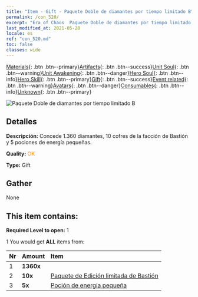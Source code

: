 ```yaml
---
title: "Item - Gift - Paquete Doble de diamantes por tiempo limitado B"
permalink: /con_520/
excerpt: "Era of Chaos  Paquete Doble de diamantes por tiempo limitado B"
last_modified_at: 2021-05-28
locale: es
ref: "con_520.md"
toc: false
classes: wide
---
```

 [Materials](/ItemsES/){: .btn .btn--primary}[Artifacts](/ItemsES/Artifacts/){: .btn .btn--success}[Unit Soul](/ItemsES/UnitSoul/){: .btn .btn--warning}[Unit Awakening](/ItemsES/UnitAwakening/){: .btn .btn--danger}[Hero Soul](/ItemsES/HeroSoul/){: .btn .btn--info}[Hero Skill](/ItemsES/HeroSkill/){: .btn .btn--primary}[Gift](/ItemsES/Gift/){: .btn .btn--success}[Event related](/ItemsES/Events/){: .btn .btn--warning}[Avatars](/ItemsES/Avatars/){: .btn .btn--danger}[Consumables](/ItemsES/Consumables/){: .btn .btn--info}[Unknown](/ItemsES/Unknown/){: .btn .btn--primary}

 ![Paquete Doble de diamantes por tiempo limitado B](/images/t/i_907195.png)

## Detalles
 **Descripción:** Concede 1.360 diamantes, 10 cofres de la facción de Bastión y 5 pociones de energía pequeñas.

 **Quality:** <span style="color: #FF8C00">OK</span>

 **Type:** Gift

## Gather

  None

## This item contains:

 **Required Level to open:** 1

 1 You would get **ALL** items  from:

  | Nr | Amount |     Item    |
  |:---|:-------|:------------|
  | 1 |  **1360x** | <i class="fas fa-gem"/> |  | 
  | 2 |  **10x** | [Paquete de Edición limitada de Bastión](/ItemsES/con_2103/) |  | 
  | 3 |  **5x** | [Poción de energía pequeña](/ItemsES/con_704/) |  | 
